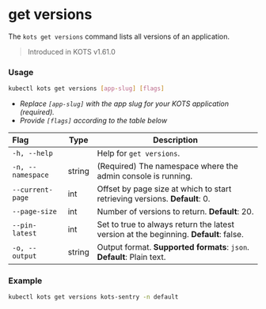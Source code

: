 # get versions

The `kots get versions` command lists all versions of an application.

> Introduced in KOTS v1.61.0

### Usage

```bash
kubectl kots get versions [app-slug] [flags]
```

- _Replace `[app-slug]` with the app slug for your KOTS application (required)._
- _Provide `[flags]` according to the table below_

| Flag                 | Type   | Description                                                                           |
| :------------------- | ------ | ------------------------------------------------------------------------------------- |
| `-h, --help`         |        | Help for `get versions`.                                                              |
| `-n, --namespace`    | string | (Required) The namespace where the admin console is running.                          |
| `--current-page`     | int    | Offset by page size at which to start retrieving versions. **Default**: 0.            |
| `--page-size`        | int    | Number of versions to return. **Default**: 20.                                        |
| `--pin-latest`       | int    | Set to true to always return the latest version at the beginning. **Default**: false. |
| `-o, --output`       | string | Output format. **Supported formats**: `json`. **Default**: Plain text.                |

### Example

```bash
kubectl kots get versions kots-sentry -n default
```
